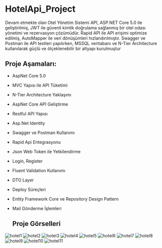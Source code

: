 # HotelApi_Project
Devam etmekte olan Otel Yönetim Sistemi API, ASP.NET Core 5.0 ile geliştirilmiş, JWT ile güvenli kimlik doğrulama sağlanmış bir otel odası yönetimi ve rezervasyon çözümüdür. Rapid API ile API erişimi optimize edilmiş, AutoMapper ile veri dönüşümleri hızlandırılmıştır. Swagger ve Postman ile API testleri yapılırken, MSSQL veritabanı ve N-Tier Architecture kullanılarak güçlü ve ölçeklenebilir bir altyapı kurulmuştur

## Proje Aşamaları:
* AspNet Core 5.0
* MVC Yapısı ile API Tüketimi
* N-Tier Architecture Yaklaşımı
* AspNet Core API Geliştirme
* Restful API Yapısı
* Asp.Net Identity
* Swagger ve Postman Kullanımı
* Rapid Api Entegrasyonu
* Json Web Token ile Yetkilendirme
* Login,  Register
* Fluent Validation Kullanımı
* DTO Layer
* Deploy Süreçleri
* Entity Framework Core ve Repository Design Pattern
* Mail Gönderme İşlemleri

  ## Proje Görselleri
![hotel1](https://github.com/MirayDurgun/HotelApi_Project/assets/117771962/eb155f8e-6146-4251-b775-7c9ded64c3eb)
![hotel2](https://github.com/MirayDurgun/HotelApi_Project/assets/117771962/dfa4f5ed-29f3-4631-b692-d720ba2582c8)
![hotel3](https://github.com/MirayDurgun/HotelApi_Project/assets/117771962/5e8c27ec-6062-41a7-a512-f17d3758127d)
![hotel4](https://github.com/MirayDurgun/HotelApi_Project/assets/117771962/40fc20a5-38ac-4135-b53e-277042b72d93)
![hotel5](https://github.com/MirayDurgun/HotelApi_Project/assets/117771962/57f86fcb-f8e9-4b1b-a874-4b46132f29a3)
![hotel6](https://github.com/MirayDurgun/HotelApi_Project/assets/117771962/132c0bf0-b55d-4775-a72f-677e76edb5b7)
![hotel7](https://github.com/MirayDurgun/HotelApi_Project/assets/117771962/837c8047-9f70-4746-b424-570f257d8d09)
![hotel8](https://github.com/MirayDurgun/HotelApi_Project/assets/117771962/1926cb03-2838-402d-82dc-b2ef9f91585d)
![hotel9](https://github.com/MirayDurgun/HotelApi_Project/assets/117771962/c7bff49e-1139-4d36-aad9-24650e28bdf4)
![hotel10](https://github.com/MirayDurgun/HotelApi_Project/assets/117771962/45414b28-216e-454d-b6f4-0eb3262112f6)
![hotel11](https://github.com/MirayDurgun/HotelApi_Project/assets/117771962/dfa78b20-7e64-44ad-ba93-5b5ca674ea5a)
